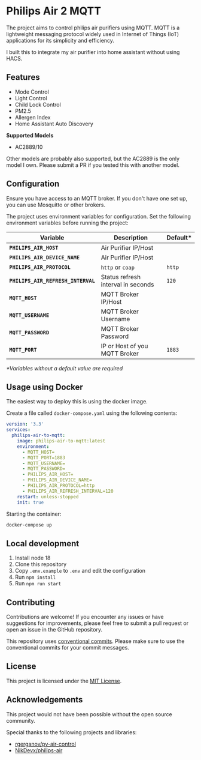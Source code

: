# Philips Air 2 MQTT

The project aims to control philips air purifiers using MQTT. MQTT is a lightweight messaging protocol widely used in Internet of Things (IoT) applications for its simplicity and efficiency.

I built this to integrate my air purifier into home assistant without using HACS.

## Features

- Mode Control
- Light Control
- Child Lock Control
- PM2.5
- Allergen Index
- Home Assistant Auto Discovery

**Supported Models**

- AC2889/10

Other models are probably also supported, but the AC2889 is the only model I own. Please submit a PR if you tested this with another model.

## Configuration

Ensure you have access to an MQTT broker. If you don't have one set up, you can use Mosquitto or other brokers.

The project uses environment variables for configuration. Set the following environment variables before running the project:

| Variable                           | Description                        | Default\* |
| ---------------------------------- | ---------------------------------- | --------- |
| **`PHILIPS_AIR_HOST`**             | Air Purifier IP/Host               |           |
| **`PHILIPS_AIR_DEVICE_NAME`**      | Air Purifier IP/Host               |           |
| **`PHILIPS_AIR_PROTOCOL`**         | `http` or `coap`                   | `http`    |
| **`PHILIPS_AIR_REFRESH_INTERVAL`** | Status refresh interval in seconds | `120`     |
| **`MQTT_HOST`**                    | MQTT Broker IP/Host                |           |
| **`MQTT_USERNAME`**                | MQTT Broker Username               |           |
| **`MQTT_PASSWORD`**                | MQTT Broker Password               |           |
| **`MQTT_PORT`**                    | IP or Host of you MQTT Broker      | `1883`    |

_\*Variables without a default value are required_

## Usage using Docker

The easiest way to deploy this is using the docker image.

Create a file called `docker-compose.yaml` using the following contents:

```yaml
version: '3.3'
services:
  philips-air-to-mqtt:
    image: philips-air-to-mqtt:latest
    environment:
      - MQTT_HOST=
      - MQTT_PORT=1883
      - MQTT_USERNAME=
      - MQTT_PASSWORD=
      - PHILIPS_AIR_HOST=
      - PHILIPS_AIR_DEVICE_NAME=
      - PHILIPS_AIR_PROTOCOL=http
      - PHILIPS_AIR_REFRESH_INTERVAL=120
    restart: unless-stopped
    init: true
```

Starting the container:

```bash
docker-compose up
```

## Local development

1. Install node 18
2. Clone this repository
3. Copy `.env.example` to `.env` and edit the configuration
4. Run `npm install`
5. Run `npm run start`

## Contributing

Contributions are welcome! If you encounter any issues or have suggestions for improvements, please feel free to submit a pull request or open an issue in the GitHub repository.

This repository uses [conventional commits](https://www.conventionalcommits.org). Please make sure to use the conventional commits for your commit messages.

## License

This project is licensed under the [MIT License](./LICENSE).

## Acknowledgements

This project would not have been possible without the open source community.

Special thanks to the following projects and libraries:

- [rgerganov/py-air-control](https://github.com/rgerganov/py-air-control)
- [NikDevx/philips-air](https://github.com/NikDevx/philips-air)
